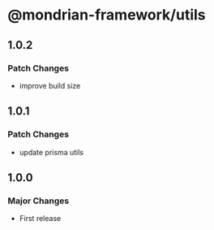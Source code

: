 # @mondrian-framework/utils

## 1.0.2

### Patch Changes

- improve build size

## 1.0.1

### Patch Changes

- update prisma utils

## 1.0.0

### Major Changes

- First release

